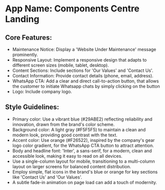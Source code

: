 # **App Name**: Components Centre Landing

## Core Features:

- Maintenance Notice: Display a 'Website Under Maintenance' message prominently.
- Responsive Layout: Implement a responsive design that adapts to different screen sizes (mobile, tablet, desktop).
- Content Sections: Include sections for 'Our Values' and 'Contact Us'.
- Contact Information: Provide contact details (phone, email, address).
- WhatsApp CTA: Add a clear and direct call-to-action button, that allows the customer to initiate Whatsapp chats by simply clicking on the button
- Logo: Include company logo.

## Style Guidelines:

- Primary color: Use a vibrant blue (#29ABE2) reflecting reliability and innovation, drawn from the brand's color scheme.
- Background color: A light gray (#F5F5F5) to maintain a clean and modern look, providing good contrast with the text.
- Accent color: Use orange (#F26522), inspired by the company's gear logo color gradient, for the WhatsApp CTA button to attract attention.
- Body and headline font: 'Inter', a sans-serif, for a modern, clean and accessible look, making it easy to read on all devices.
- Use a single-column layout for mobile, transitioning to a multi-column layout on larger screens for balanced content distribution.
- Employ simple, flat icons in the brand's blue or orange for key sections like 'Contact Us' and 'Our Values'.
- A subtle fade-in animation on page load can add a touch of modernity.